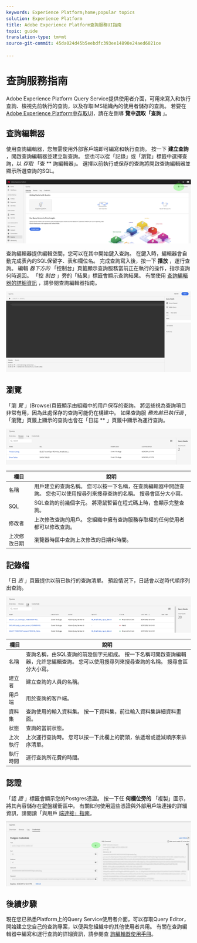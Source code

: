 ```yaml
---
keywords: Experience Platform;home;popular topics
solution: Experience Platform
title: Adobe Experience Platform查詢服務UI指南
topic: guide
translation-type: tm+mt
source-git-commit: 45da024d45b5eebdfc393ee14890e24aed6021ce

---
```



# 查詢服務指南

Adobe Experience Platform Query Service提供使用者介面，可用來寫入和執行查詢、檢視先前執行的查詢，以及存取IMS組織內的使用者儲存的查詢。 若要在 [Adobe Experience Platform中存取UI][platform-ui]，請在左側導 **覽中選取「查詢** 」。

## 查詢編輯器

使用查詢編輯器，您無需使用外部客戶端即可編寫和執行查詢。 按一下 **建立查詢** ，開啟查詢編輯器並建立新查詢。 您也可以從「記錄」或「瀏覽」標籤中選擇查詢，以 *存取* 「查 ** 詢編輯器」。 選擇以前執行或保存的查詢將開啟查詢編輯器並顯示所選查詢的SQL。

![影像](../images/queries/ui-overview/overview.png)

查詢編輯器提供編輯空間，您可以在其中開始鍵入查詢。 在鍵入時，編輯器會自動完成表內的SQL保留字、表和欄位名。 完成查詢寫入後，按一下 **播放** ，運行查詢。 編輯 *器下方的* 「控制台」頁籤顯示查詢服務當前正在執行的操作，指示查詢何時返回。 「控 *制台* 」旁的「結果」標籤會顯示查詢結果。 有關使用 [查詢編輯器的詳細資訊][query-editor] ，請參閱查詢編輯器指南。

![影像](../images/queries/ui-overview/query-editor.png)

## 瀏覽

「瀏 *覽* 」(Browse)頁籤顯示由組織中的用戶保存的查詢。 將這些視為查詢項目非常有用，因為此處保存的查詢可能仍在構建中。 如果查詢服 *務先前已執行過* ,「瀏覽」頁籤上顯示的查詢也會在「日誌 ** 」頁籤中顯示為運行查詢。

![影像](../images/queries/ui-overview/browse.png)

| 欄目 | 說明 |
| --- | --- |
| 名稱 | 用戶建立的查詢名稱。 您可以按一下名稱，在查詢編輯器中開啟查詢。 您也可以使用搜尋列來搜尋查詢的名稱。 搜尋會區分大小寫。 |
| SQL | SQL查詢的前幾個字元。 將滑鼠暫留在程式碼上時，會顯示完整查詢。 |
| 修改者 | 上次修改查詢的用戶。 您組織中擁有查詢服務存取權的任何使用者都可以修改查詢。 |
| 上次修改日期 | 瀏覽器時區中查詢上次修改的日期和時間。 |

## 記錄檔

「日 *志* 」頁籤提供以前已執行的查詢清單。 預設情況下，日誌會以逆時代順序列出查詢。

![影像](../images/queries/ui-overview/log.png)

| 欄目 | 說明 |
| --- | --- |
| 名稱 | 查詢名稱，由SQL查詢的前幾個字元組成。 按一下名稱可開啟查詢編輯器，允許您編輯查詢。 您可以使用搜尋列來搜尋查詢的名稱。 搜尋會區分大小寫。 |
| 建立者 | 建立查詢的人員的名稱。 |
| 用戶端 | 用於查詢的客戶端。 |
| 資料集 | 查詢使用的輸入資料集。 按一下資料集，前往輸入資料集詳細資料畫面。 |
| 狀態 | 查詢的當前狀態。 |
| 上次執行 | 上次運行查詢時。 您可以按一下此欄上的箭頭，依遞增或遞減順序來排序清單。 |
| 執行時間 | 運行查詢所花費的時間。 |

## 認證

「認 *證* 」標籤會顯示您的Postgres憑證。 按一下任 **何欄位旁的** 「複製」圖示，將其內容儲存在鍵盤緩衝區中。 有關如何使用這些憑證與外部用戶端連接的詳細資訊，請閱讀「與用戶 [端連接」指南][connect-clients]。

![影像](../images/queries/ui-overview/credentials.png)

## 後續步驟

現在您已熟悉Platform上的Query Service使用者介面，可以存取Query Editor，開始建立您自己的查詢專案，以便與您組織中的其他使用者共用。 有關在查詢編輯器中編寫和運行查詢的詳細資訊，請參閱查 [詢編輯器使用手冊][query-editor]。

[platform-ui]: https://platform.adobe.com
[query-editor]: user-guide.md
[connect-clients]: ../clients/overview.md
